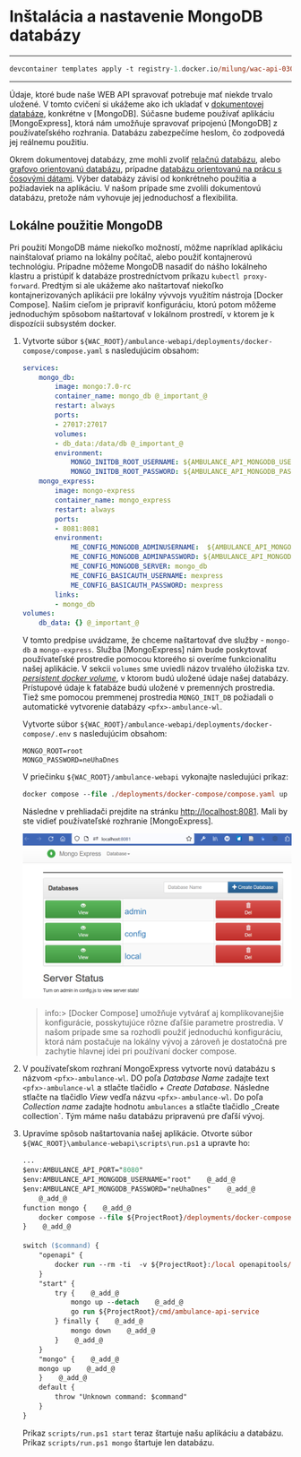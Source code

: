 # Inštalácia a nastavenie MongoDB databázy

---

```ps
devcontainer templates apply -t registry-1.docker.io/milung/wac-api-030
```

---

Údaje, ktoré bude naše WEB API spravovať potrebuje mať niekde trvalo uložené. V tomto cvičení si ukážeme ako ich ukladať v [dokumentovej databáze](https://en.wikipedia.org/wiki/Document-oriented_database), konkrétne v [MongoDB]. Súčasne budeme používať aplikáciu [MongoExpress], ktorá nám umožňuje spravovať pripojenú [MongoDB] z používateľského rozhrania. Databázu zabezpečíme heslom, čo zodpovedá jej reálnemu použitiu.

Okrem dokumentovej databázy, zme mohli zvoliť [relačnú databázu](https://en.wikipedia.org/wiki/Relational_database), alebo [grafovo orientovanú databázu](https://en.wikipedia.org/wiki/Graph_database), prípadne [databázu orientovanú na prácu s čosovými dátami](https://en.wikipedia.org/wiki/Time_series_database). Výber databázy závisí od konkrétneho použitia a požiadaviek na aplikáciu. V našom prípade sme zvolili dokumentovú databázu, pretože nám vyhovuje jej jednoduchosť a flexibilita.

## Lokálne použitie MongoDB

Pri použití MongoDB máme niekoľko možností, môžme napríklad aplikáciu nainštalovať priamo na lokálny počítač, alebo použiť kontajnerovú technológiu. Prípadne môžeme MongoDB nasadiť do nášho lokálneho klastru a pristúpiť k databáze prostredníctvom príkazu `kubectl proxy-forward`. Predtým si ale ukážeme ako naštartovať niekoľko kontajnerizovaných aplikácii pre lokálny vývvojs využitím nástroja [Docker Compose]. Našim cieľom je pripraviť konfiguráciu, ktorú potom môžeme jednoduchým spôsobom naštartovať v lokálnom prostredí, v ktorem je k dispozícii subsystém docker.

1. Vytvorte súbor `${WAC_ROOT}/ambulance-webapi/deployments/docker-compose/compose.yaml` s nasledujúcim obsahom: 

    ```yaml
    services: 
        mongo_db:
            image: mongo:7.0-rc
            container_name: mongo_db @_important_@
            restart: always
            ports:
            - 27017:27017
            volumes:
            - db_data:/data/db @_important_@
            environment:
                MONGO_INITDB_ROOT_USERNAME: ${AMBULANCE_API_MONGODB_USERNAME}
                MONGO_INITDB_ROOT_PASSWORD: ${AMBULANCE_API_MONGODB_PASSWORD} 
        mongo_express:
            image: mongo-express
            container_name: mongo_express
            restart: always
            ports:
            - 8081:8081
            environment:
                ME_CONFIG_MONGODB_ADMINUSERNAME:  ${AMBULANCE_API_MONGODB_USERNAME}
                ME_CONFIG_MONGODB_ADMINPASSWORD: ${AMBULANCE_API_MONGODB_PASSWORD}
                ME_CONFIG_MONGODB_SERVER: mongo_db
                ME_CONFIG_BASICAUTH_USERNAME: mexpress
                ME_CONFIG_BASICAUTH_PASSWORD: mexpress
            links:
            - mongo_db
    volumes:
        db_data: {} @_important_@
    ```

    V tomto predpise uvádzame, že chceme naštartovať dve služby - `mongo-db` a `mongo-express`. Služba [MongoExpress] nám bude poskytovať používateľské prostredie pomocou ktoreého si overíme funkcionalitu našej aplikácie. V sekcii `volumes` sme uviedli názov trvalého úložiska tzv. [_persistent docker volume_](https://docs.docker.com/storage/volumes/), v ktorom budú uložené údaje našej databázy. Prístupové údaje k fatabáze budú uložené v premenných prostredia. Tiež sme pomocou premmenej prostredia `MONGO_INIT_DB` požiadali o automatické vytvorenie databázy `<pfx>-ambulance-wl`.

    Vytvorte súbor `${WAC_ROOT}/ambulance-webapi/deployments/docker-compose/.env` s nasledujúcim obsahom:

    ```env
    MONGO_ROOT=root
    MONGO_PASSWORD=neUhaDnes
    ```

    V priečinku `${WAC_ROOT}/ambulance-webapi` vykonajte nasledujúci príkaz:

    ```ps
    docker compose --file ./deployments/docker-compose/compose.yaml up
    ```

    Následne v prehliadači prejdite na stránku [http://localhost:8081](http://localhost:8081). Mali by ste vidieť používateľské rozhranie [MongoExpress].

    ![Používateľské rozhranie Mongo Express](./img/003-01.MongoExpress.png)

    >info:> [Docker Compose] umožňuje vytvárať aj komplikovanejšie konfigurácie, posskytujúce rôzne ďaľšie parametre prostredia. V našom prípade sme sa rozhodli použiť jednoduchú konfiguráciu, ktorá nám postačuje na lokálny vývoj a zároveň je dostatočná pre zachytie hlavnej idei pri používaní docker compose.

2. V používateľskom rozhraní MongoExpress vytvorte novú databázu s názvom `<pfx>-ambulance-wl`. DO poľa _Database Name_ zadajte text `<pfx>-ambulance-wl` a stlačte tlačidlo _+ Create Database_. Následne stlačte na tlačidlo _View_ vedľa názvu `<pfx>-ambulance-wl`. Do poľa _Collection name_ zadajte hodnotu `ambulances` a stlačte tlačidlo _Create collection`. Tým máme našu databázu pripravenú pre ďaľší vývoj.

3. Upravíme spôsob naštartovania našej aplikácie. Otvorte súbor `${WAC_ROOT}\ambulance-webapi\scripts\run.ps1` a upravte ho:

    ```ps
    ...
    $env:AMBULANCE_API_PORT="8080"
    $env:AMBULANCE_API_MONGODB_USERNAME="root"    @_add_@
    $env:AMBULANCE_API_MONGODB_PASSWORD="neUhaDnes"    @_add_@
        @_add_@
    function mongo {    @_add_@
        docker compose --file ${ProjectRoot}/deployments/docker-compose/compose.yaml $args    @_add_@
    }    @_add_@

    switch ($command) {
        "openapi" {
            docker run --rm -ti  -v ${ProjectRoot}:/local openapitools/openapi-generator-cli generate -c /local/scripts/generator-cfg.yaml 
        }
        "start" {
            try {    @_add_@
                mongo up --detach    @_add_@
                go run ${ProjectRoot}/cmd/ambulance-api-service
            } finally {    @_add_@
                mongo down    @_add_@
            }    @_add_@
        }
        "mongo" {    @_add_@
        mongo up    @_add_@
        }    @_add_@
        default {
            throw "Unknown command: $command"
        }
    }
    ```

    Prikaz `scripts/run.ps1 start` teraz štartuje našu aplikáciu a databázu. Prikaz `scripts/run.ps1 mongo` štartuje len databázu.
